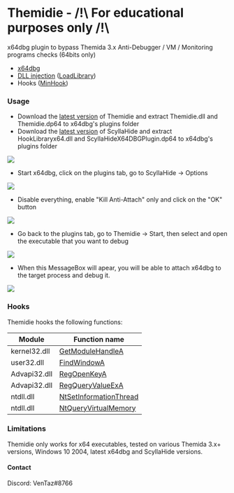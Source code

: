 # Themidie - /!\ For educational purposes only /!\

x64dbg plugin to bypass Themida 3.x Anti-Debugger / VM / Monitoring programs checks (64bits only)

  - [x64dbg](https://github.com/x64dbg/x64dbg)
  - [DLL injection](https://en.wikipedia.org/wiki/DLL_injection) ([LoadLibrary](https://docs.microsoft.com/en-us/windows/win32/api/libloaderapi/nf-libloaderapi-loadlibrarya))
  - Hooks ([MinHook](https://github.com/TsudaKageyu/minhook))


### Usage

- Download the [latest version](https://github.com/VenTaz/Themidie/releases/latest) of Themidie and extract Themidie.dll and Themidie.dp64 to x64dbg's plugins folder 
- Download the [latest version](https://github.com/x64dbg/ScyllaHide/releases/latest) of ScyllaHide and extract HookLibraryx64.dll and ScyllaHideX64DBGPlugin.dp64 to x64dbg's plugins folder 

![](Images/plugins.png)

- Start x64dbg, click on the plugins tab, go to ScyllaHide -> Options

![](Images/scylla_options.png)

- Disable everything, enable "Kill Anti-Attach" only and click on the "OK" button

![](Images/scylla_kill_anti_attach.png)

- Go back to the plugins tab, go to Themidie -> Start, then select and open the executable that you want to debug

![](Images/themidie_start.png)

- When this MessageBox will apear, you will be able to attach x64dbg to the target process and debug it. 

![](Images/themidie_messagebox.png)


### Hooks

Themidie hooks the following functions:

| Module | Function name
| - | - 
| kernel32.dll | [GetModuleHandleA](https://docs.microsoft.com/en-us/windows/win32/api/libloaderapi/nf-libloaderapi-getmodulehandlea)
| user32.dll | [FindWindowA](https://docs.microsoft.com/en-us/windows/win32/api/winuser/nf-winuser-findwindowa)
| Advapi32.dll | [RegOpenKeyA](https://docs.microsoft.com/en-us/windows/win32/api/winreg/nf-winreg-regopenkeya) 
| Advapi32.dll | [RegQueryValueExA](https://docs.microsoft.com/en-us/windows/win32/api/winreg/nf-winreg-regqueryvalueexa)
| ntdll.dll | [NtSetInformationThread](https://docs.microsoft.com/en-us/windows-hardware/drivers/ddi/ntifs/nf-ntifs-ntsetinformationthread)
| ntdll.dll | [NtQueryVirtualMemory](https://docs.microsoft.com/en-us/windows-hardware/drivers/ddi/ntifs/nf-ntifs-ntqueryvirtualmemory) 


### Limitations
Themidie only works for x64 executables, tested on various Themida 3.x+ versions, Windows 10 2004, latest x64dbg and ScyllaHide versions.


#### Contact
Discord: VenTaz#8766
